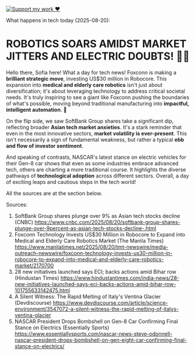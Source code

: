 [![Support my work ❤️](https://img.shields.io/badge/Support%20my%20work%20❤️-orange?style=for-the-badge&logo=patreon&logoColor=white)](https://www.patreon.com/c/evertonics)

What happens in tech today (2025-08-20):

# ROBOTICS SOARS AMIDST MARKET JITTERS AND ELECTRIC DOUBTS! 🤖💡

Hello there, Sofia here! What a day for tech news! Foxconn is making a **brilliant strategic move**, investing US$30 million in Robocore. This expansion into **medical and elderly care robotics** isn't just about diversification; it's about leveraging technology to address critical societal needs. It's truly inspiring to see a giant like Foxconn pushing the boundaries of what's possible, moving beyond traditional manufacturing into **impactful, intelligent automation**. 🚀

On the flip side, we saw SoftBank Group shares take a significant dip, reflecting broader **Asian tech market anxieties**. It's a stark reminder that even in the most innovative sectors, **market volatility is ever-present**. This isn't necessarily a sign of fundamental weakness, but rather a typical **ebb and flow of investor sentiment**.

And speaking of contrasts, NASCAR's latest stance on electric vehicles for their Gen-8 car shows that even as some industries embrace advanced tech, others are charting a more traditional course. It highlights the diverse pathways of **technological adoption** across different sectors. Overall, a day of exciting leaps and cautious steps in the tech world!

All the sources are at the section below.

Sources:
1. SoftBank Group shares plunge over 9% as Asian tech stocks decline (CNBC)
   https://www.cnbc.com/2025/08/20/softbank-group-shares-plunge-over-9percent-as-asian-tech-stocks-decline-.html
2. Foxconn Technology Invests US$30 Million in Robocore to Expand into Medical and Elderly Care Robotics Market (The Manila Times)
   https://www.manilatimes.net/2025/08/20/tmt-newswire/media-outreach-newswire/foxconn-technology-invests-us30-million-in-robocore-to-expand-into-medical-and-elderly-care-robotics-market/2170700
3. 28 new initiatives launched says ECI; backs actions amid Bihar row (Hindustan Times)
   https://www.hindustantimes.com/india-news/28-new-initiatives-launched-says-eci-backs-actions-amid-bihar-row-101755633142475.html
4. A Silent Witness: The Rapid Melting of Italy's Ventina Glacier (Devdiscourse)
   https://www.devdiscourse.com/article/science-environment/3547072-a-silent-witness-the-rapid-melting-of-italys-ventina-glacier
5. NASCAR President Drops Bombshell on Gen-8 Car Confirming Final Stance on Electrics (Essentially Sports)
   https://www.essentiallysports.com/nascar-news-steve-odonnell-nascar-president-drops-bombshell-on-gen-eight-car-confirming-final-stance-on-electrics/